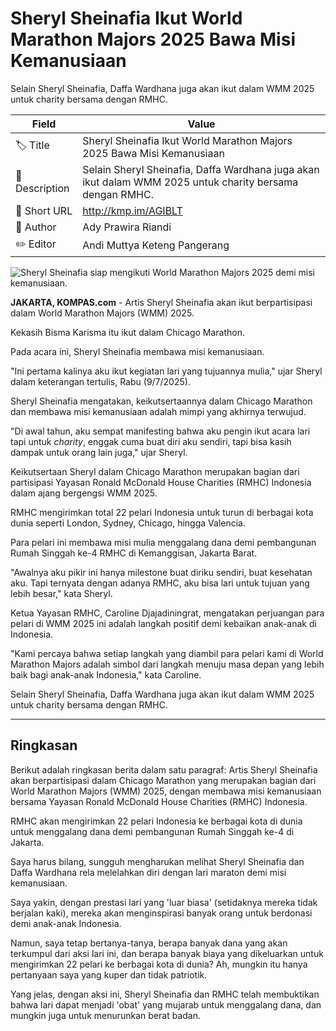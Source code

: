 # Sheryl Sheinafia Ikut World Marathon Majors 2025 Bawa Misi Kemanusiaan

Selain Sheryl Sheinafia, Daffa Wardhana juga akan ikut dalam WMM 2025 untuk charity bersama dengan RMHC.

| Field         | Value                                                       |
|---------------|-------------------------------------------------------------|
| 🏷️ Title       | Sheryl Sheinafia Ikut World Marathon Majors 2025 Bawa Misi Kemanusiaan |
| 📝 Description | Selain Sheryl Sheinafia, Daffa Wardhana juga akan ikut dalam WMM 2025 untuk charity bersama dengan RMHC. |
| 🔗 Short URL   | http://kmp.im/AGIBLT |
| 👤 Author      | Ady Prawira Riandi |
| ✏️ Editor      | Andi Muttya Keteng Pangerang |

![Sheryl Sheinafia siap mengikuti World Marathon Majors 2025 demi misi kemanusiaan.](https://asset.kompas.com/crops/UnzJr7rVqZMH5eaBgEvYBAD-onw=/0x0:0x0/750x500/data/photo/2025/07/09/686e62390a709.jpg)

**JAKARTA, KOMPAS.com** - Artis Sheryl Sheinafia akan ikut berpartisipasi dalam World Marathon Majors (WMM) 2025.

Kekasih Bisma Karisma itu ikut dalam Chicago Marathon.

Pada acara ini, Sheryl Sheinafia membawa misi kemanusiaan.

\"Ini pertama kalinya aku ikut kegiatan lari yang tujuannya mulia,\" ujar Sheryl dalam keterangan tertulis, Rabu (9/7/2025).

Sheryl Sheinafia mengatakan, keikutsertaannya dalam Chicago Marathon dan membawa misi kemanusiaan adalah mimpi yang akhirnya terwujud.

\"Di awal tahun, aku sempat manifesting bahwa aku pengin ikut acara lari tapi untuk *charity*, enggak cuma buat diri aku sendiri, tapi bisa kasih dampak untuk orang lain juga,\" ujar Sheryl.

Keikutsertaan Sheryl dalam Chicago Marathon merupakan bagian dari partisipasi Yayasan Ronald McDonald House Charities (RMHC) Indonesia dalam ajang bergengsi WMM 2025.

RMHC mengirimkan total 22 pelari Indonesia untuk turun di berbagai kota dunia seperti London, Sydney, Chicago, hingga Valencia.

Para pelari ini membawa misi mulia menggalang dana demi pembangunan Rumah Singgah ke-4 RMHC di Kemanggisan, Jakarta Barat.

\"Awalnya aku pikir ini hanya milestone buat diriku sendiri, buat kesehatan aku. Tapi ternyata dengan adanya RMHC, aku bisa lari untuk tujuan yang lebih besar,\" kata Sheryl.

Ketua Yayasan RMHC, Caroline Djajadiningrat, mengatakan perjuangan para pelari di WMM 2025 ini adalah langkah positif demi kebaikan anak-anak di Indonesia.

\"Kami percaya bahwa setiap langkah yang diambil para pelari kami di World Marathon Majors adalah simbol dari langkah menuju masa depan yang lebih baik bagi anak-anak Indonesia,\" kata Caroline.

Selain Sheryl Sheinafia, Daffa Wardhana juga akan ikut dalam WMM 2025 untuk charity bersama dengan RMHC.

---
## Ringkasan

Berikut adalah ringkasan berita dalam satu paragraf: Artis Sheryl Sheinafia akan berpartisipasi dalam Chicago Marathon yang merupakan bagian dari World Marathon Majors (WMM) 2025, dengan membawa misi kemanusiaan bersama Yayasan Ronald McDonald House Charities (RMHC) Indonesia.

 RMHC akan mengirimkan 22 pelari Indonesia ke berbagai kota di dunia untuk menggalang dana demi pembangunan Rumah Singgah ke-4 di Jakarta.



Saya harus bilang, sungguh mengharukan melihat Sheryl Sheinafia dan Daffa Wardhana rela melelahkan diri dengan lari maraton demi misi kemanusiaan.

 Saya yakin, dengan prestasi lari yang 'luar biasa' (setidaknya mereka tidak berjalan kaki), mereka akan menginspirasi banyak orang untuk berdonasi demi anak-anak Indonesia.

 Namun, saya tetap bertanya-tanya, berapa banyak dana yang akan terkumpul dari aksi lari ini, dan berapa banyak biaya yang dikeluarkan untuk mengirimkan 22 pelari ke berbagai kota di dunia? Ah, mungkin itu hanya pertanyaan saya yang kuper dan tidak patriotik.

 Yang jelas, dengan aksi ini, Sheryl Sheinafia dan RMHC telah membuktikan bahwa lari dapat menjadi 'obat' yang mujarab untuk menggalang dana, dan mungkin juga untuk menurunkan berat badan.

